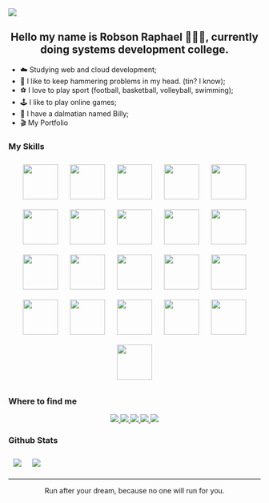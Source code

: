 <img src="https://raw.githubusercontent.com/halfrost/halfrost/master/icons/header_.png" >

## <div align="center">Hello my name is Robson Raphael 👨🏾‍💻, currently doing systems development college.</div>

- ☁️ Studying web and cloud development;
- 🌱 I like to keep hammering problems in my head. (tin? I know);
- ⚽ I love to play sport (football, basketball, volleyball, swimming);
- 🕹️ I like to play online games;
- 🐶 I have a dalmatian named Billy;
- 🎬 My Portfolio

### My Skills

<div align="center">
    <img height="70px" style="margin: 10px" src="https://cdn.jsdelivr.net/gh/devicons/devicon/icons/javascript/javascript-original.svg">
    <img height="70px" style="margin: 10px" src="https://cdn.jsdelivr.net/gh/devicons/devicon/icons/html5/html5-original.svg">
    <img height="70px" style="margin: 10px" src="https://cdn.jsdelivr.net/gh/devicons/devicon/icons/css3/css3-original.svg">
    <img height="70px" style="margin: 10px" src="https://cdn.jsdelivr.net/gh/devicons/devicon/icons/typescript/typescript-original.svg">
    <img height="70px" style="margin: 10px" src="https://cdn.jsdelivr.net/gh/devicons/devicon/icons/react/react-original.svg">
    <img height="70px" style="margin: 10px" src="https://cdn.jsdelivr.net/gh/devicons/devicon/icons/nodejs/nodejs-original.svg">
    <img height="70px" style="margin: 10px" src="https://cdn.jsdelivr.net/gh/devicons/devicon/icons/express/express-original.svg">
    <img height="70px" style="margin: 10px" src="https://cdn.jsdelivr.net/gh/devicons/devicon/icons/mongodb/mongodb-original.svg">
    <img height="70px" style="margin: 10px" src="https://cdn.jsdelivr.net/gh/devicons/devicon/icons/nextjs/nextjs-original.svg">
    <img height="70px" style="margin: 10px" src="https://cdn.jsdelivr.net/gh/devicons/devicon/icons/graphql/graphql-plain.svg">
    <img height="70px" style="margin: 10px" src="https://cdn.jsdelivr.net/gh/devicons/devicon/icons/npm/npm-original-wordmark.svg">
    <img height="70px" style="margin: 10px" src="https://cdn.jsdelivr.net/gh/devicons/devicon/icons/yarn/yarn-original.svg">
    <img height="70px" style="margin: 10px" src="https://cdn.jsdelivr.net/gh/devicons/devicon/icons/linux/linux-original.svg">
    <img height="70px" style="margin: 10px" src="https://cdn.jsdelivr.net/gh/devicons/devicon/icons/bash/bash-original.svg">
    <img height="70px" style="margin: 10px" src="https://cdn.jsdelivr.net/gh/devicons/devicon/icons/sass/sass-original.svg">
    <img height="70px" style="margin: 10px" src="https://cdn.jsdelivr.net/gh/devicons/devicon/icons/vscode/vscode-original.svg">
    <img height="70px" style="margin: 10px" src="https://cdn.jsdelivr.net/gh/devicons/devicon/icons/figma/figma-original.svg">
    <img height="70px" style="margin: 10px" src="https://cdn.jsdelivr.net/gh/devicons/devicon/icons/git/git-original-wordmark.svg">
    <img height="70px" style="margin: 10px" src="https://cdn.jsdelivr.net/gh/devicons/devicon/icons/github/github-original.svg">
    <img height="70px" style="margin: 10px" src="https://cdn.jsdelivr.net/gh/devicons/devicon/icons/gimp/gimp-original.svg">
    <img height="70px" style="margin: 10px" src="https://cdn.jsdelivr.net/gh/devicons/devicon/icons/amazonwebservices/amazonwebservices-original.svg">
</div>

### Where to find me

<div align="center">
    <a href="#">
        <img src="https://img.shields.io/badge/dev.to-0A0A0A?style=for-the-badge&logo=devdotto&logoColor=white">
    </a>
    <a href="#">
        <img src="https://img.shields.io/badge/Gmail-D14836?style=for-the-badge&logo=gmail&logoColor=white">
    </a>
    <a href="#">
        <img src="https://img.shields.io/badge/website-000000?style=for-the-badge&logo=About.me&logoColor=white">
    </a>
     <a href="#">
        <img src="	https://img.shields.io/badge/GitHub-100000?style=for-the-badge&logo=github&logoColor=white">
    </a>
     <a href="#">
        <img src="https://img.shields.io/badge/LinkedIn-0077B5?style=for-the-badge&logo=linkedin&logoColor=white">
    </a>
</div>

### Github Stats
<div style="display: flex; align-items: center; gap: 2px">
    <img style="margin: 10px" src="https://github-readme-stats.vercel.app/api/top-langs/?username=robsonraphael&show_icons=true&theme=tokyonight">
    <img style="margin: 10px" src="https://github-readme-stats.vercel.app/api/?username=robsonraphael&show_icons=true&theme=tokyonight">
</div>

----
<div align="center">Run after your dream, because no one will run for you.</div>
